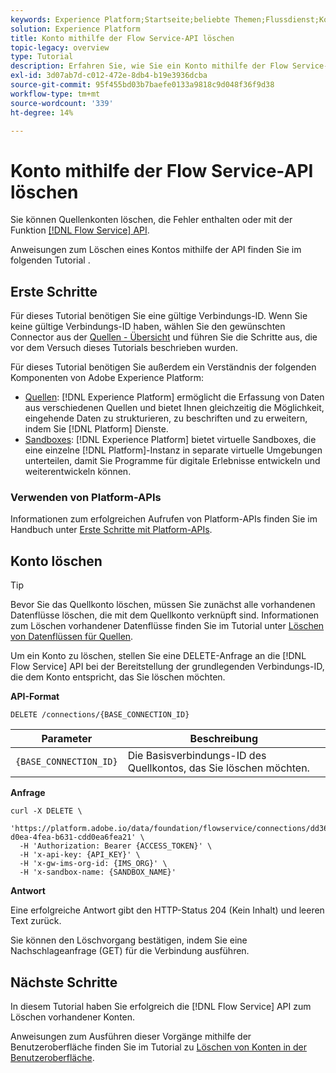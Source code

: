 ```yaml
---
keywords: Experience Platform;Startseite;beliebte Themen;Flussdienst;Konten löschen;löschen;API
solution: Experience Platform
title: Konto mithilfe der Flow Service-API löschen
topic-legacy: overview
type: Tutorial
description: Erfahren Sie, wie Sie ein Konto mithilfe der Flow Service-API löschen.
exl-id: 3d07ab7d-c012-472e-8db4-b19e3936dcba
source-git-commit: 95f455bd03b7baefe0133a9818c9d048f36f9d38
workflow-type: tm+mt
source-wordcount: '339'
ht-degree: 14%

---
```


# Konto mithilfe der Flow Service-API löschen

Sie können Quellenkonten löschen, die Fehler enthalten oder mit der Funktion [[!DNL Flow Service] API](https://www.adobe.io/experience-platform-apis/references/flow-service/).

Anweisungen zum Löschen eines Kontos mithilfe der API finden Sie im folgenden Tutorial .

## Erste Schritte

Für dieses Tutorial benötigen Sie eine gültige Verbindungs-ID. Wenn Sie keine gültige Verbindungs-ID haben, wählen Sie den gewünschten Connector aus der [Quellen - Übersicht](../../home.md) und führen Sie die Schritte aus, die vor dem Versuch dieses Tutorials beschrieben wurden.

Für dieses Tutorial benötigen Sie außerdem ein Verständnis der folgenden Komponenten von Adobe Experience Platform:

* [Quellen](../../home.md): [!DNL Experience Platform] ermöglicht die Erfassung von Daten aus verschiedenen Quellen und bietet Ihnen gleichzeitig die Möglichkeit, eingehende Daten zu strukturieren, zu beschriften und zu erweitern, indem Sie [!DNL Platform] Dienste.
* [Sandboxes](../../../sandboxes/home.md): [!DNL Experience Platform] bietet virtuelle Sandboxes, die eine einzelne [!DNL Platform]-Instanz in separate virtuelle Umgebungen unterteilen, damit Sie Programme für digitale Erlebnisse entwickeln und weiterentwickeln können.

### Verwenden von Platform-APIs

Informationen zum erfolgreichen Aufrufen von Platform-APIs finden Sie im Handbuch unter [Erste Schritte mit Platform-APIs](../../../landing/api-guide.md).

## Konto löschen

>[!TIP]
>
>Bevor Sie das Quellkonto löschen, müssen Sie zunächst alle vorhandenen Datenflüsse löschen, die mit dem Quellkonto verknüpft sind. Informationen zum Löschen vorhandener Datenflüsse finden Sie im Tutorial unter [Löschen von Datenflüssen für Quellen](./delete-dataflows.md).

Um ein Konto zu löschen, stellen Sie eine DELETE-Anfrage an die [!DNL Flow Service] API bei der Bereitstellung der grundlegenden Verbindungs-ID, die dem Konto entspricht, das Sie löschen möchten.

**API-Format**

```http
DELETE /connections/{BASE_CONNECTION_ID}
```

| Parameter | Beschreibung |
| --- | --- |
| `{BASE_CONNECTION_ID}` | Die Basisverbindungs-ID des Quellkontos, das Sie löschen möchten. |

**Anfrage**

```shell
curl -X DELETE \
  'https://platform.adobe.io/data/foundation/flowservice/connections/dd3631cd-d0ea-4fea-b631-cdd0ea6fea21' \
  -H 'Authorization: Bearer {ACCESS_TOKEN}' \
  -H 'x-api-key: {API_KEY}' \
  -H 'x-gw-ims-org-id: {IMS_ORG}' \
  -H 'x-sandbox-name: {SANDBOX_NAME}'
```

**Antwort**

Eine erfolgreiche Antwort gibt den HTTP-Status 204 (Kein Inhalt) und leeren Text zurück.

Sie können den Löschvorgang bestätigen, indem Sie eine Nachschlageanfrage (GET) für die Verbindung ausführen.

## Nächste Schritte

In diesem Tutorial haben Sie erfolgreich die [!DNL Flow Service] API zum Löschen vorhandener Konten.

Anweisungen zum Ausführen dieser Vorgänge mithilfe der Benutzeroberfläche finden Sie im Tutorial zu [Löschen von Konten in der Benutzeroberfläche](../../tutorials/ui/delete-accounts.md).
